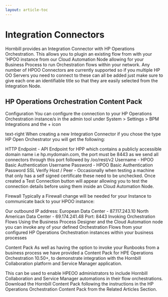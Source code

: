 ```yaml
---
layout: article-toc
---
```

# Integration Connectors
Hornbill provides an Integration Connector with HP Operations Orchestration. This allows you to plugin an existing flow from with your 'HPOO instance from our Cloud Automation Node allowing for your Business Process to run Orchestration flows within your network. Any number of HPOO Connectors are currently supported so if you multiple HP OO Servers you need to connect to these can all be added just make sure to give each one an identifiable title so that they are easily selected from the Integration Node.

## HP Operations Orchestration Content Pack
Configuration
You can configure the connection to your HP Operations Orchestration instance/s in the admin tool under System > Settings > BPM Integrations and the + icon

text-right
When creating a new Integration Connector if you chose the type HP Open Orchestrator you will get the following:

HTTP Endpoint - API Endpoint for HPP which contains a publicly accessible domain name i.e hp.mydomain.com, the port must be 8443 as we send all connectors through this port followed by /oo/rest/v2
Username - HPOO Basic Authentication Username
Password - HPOO Basic Authentication Password
SSL Verify Host / Peer - Occasionally when testing a machine that only has a self signed certificate these need to be unchecked.
Once created a Test Connection button will appear allowing you to test the connection details before using them inside an Cloud Automation Node.

Firewall
Typically a Firewall change will be needed for your Instance to communicate back to your HPOO instance:

Our outbound IP address:
European Data Center - 87.117.243.10
North American Data Center - 69.174.241.48
Port: 8443
Invoking Orchestration Flows
Using the Business Process Designer and the Cloud Automation node you can invoke any of your defined Orchestration Flows from your configured HP Operations Orchestration instances within your business processes

Content Pack
As well as having the option to invoke your Runbooks from a business process we have provided a Content Pack for HPE Operations Orchestration 10.50+, to demonstrate integration with the Hornbill Collaboration platform and Service Manager application.

This can be used to enable HPEOO administrators to include Hornbill Collaboration and Service Manager automations in their flow orchestrations.
Download the Hornbill Content Pack following the instructions in the HP Operations Orchestration Content Pack from the Related Articles Section.